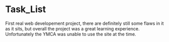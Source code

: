 # Task_List


First real web developement project, there are definitely still some flaws in it as it sits, but overall the project was a great
learning experience. Unfortunately the YMCA was unable to use the site at the time.
